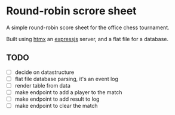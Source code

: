 # Round-robin scrore sheet

A simple round-robin score sheet for the office chess tournament.

Built using [htmx](https://htmx.org/) an [expressjs](https://expressjs.com/) server, and a flat file for a database. 

## TODO

- [ ] decide on datastructure
- [ ] flat file database parsing, it's an event log
- [ ] render table from data
- [ ] make endpoint to add a player to the match
- [ ] make endpoint to add result to log
- [ ] make endpoint to clear the match